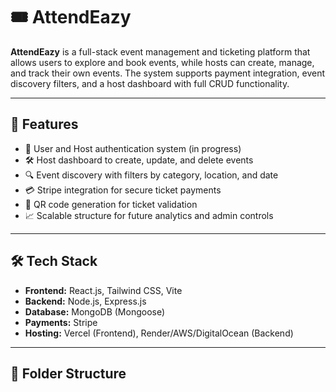 # 🎟️ AttendEazy

**AttendEazy** is a full-stack event management and ticketing platform that allows users to explore and book events, while hosts can create, manage, and track their own events. The system supports payment integration, event discovery filters, and a host dashboard with full CRUD functionality.

---

## 🚀 Features

- 🔐 User and Host authentication system (in progress)
- 🛠️ Host dashboard to create, update, and delete events
- 🔍 Event discovery with filters by category, location, and date
- 💳 Stripe integration for secure ticket payments
- 📲 QR code generation for ticket validation
- 📈 Scalable structure for future analytics and admin controls

---

## 🛠️ Tech Stack

- **Frontend:** React.js, Tailwind CSS, Vite
- **Backend:** Node.js, Express.js
- **Database:** MongoDB (Mongoose)
- **Payments:** Stripe
- **Hosting:** Vercel (Frontend), Render/AWS/DigitalOcean (Backend)

---

## 📁 Folder Structure

